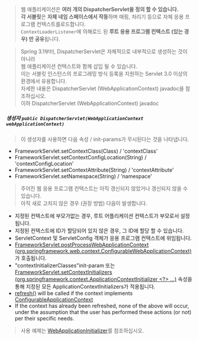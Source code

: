 > 웹 애플리케이션은 **여러 개의 DispatcherServlet을 정의 할 수 있습니다.**  
> **각 서블릿**은 **자체 네임 스페이스에서 작동**하며 매핑, 처리기 등으로 자체 응용 프로그램 컨텍스트를로드합니다.  
> `ContextLoaderListener`에 의해로드 된 **루트 응용 프로그램 컨텍스트 (있는 경우) 만 공유**됩니다.


> Spring 3.1부터, DispatcherServlet은 자체적으로 내부적으로 생성하는 것이 아니라  
> 웹 애플리케이션 컨텍스트와 함께 삽입 될 수 있습니다.  
> 이는 서블릿 인스턴스의 프로그래밍 방식 등록을 지원하는 Servlet 3.0 이상의 환경에서 유용합니다.  
> 자세한 내용은 DispatcherServlet (WebApplicationContext) javadoc을 참조하십시오.  
> 이하 DispatcherServlet (WebApplicationContext) javadoc

##### 생성자 `public DispatcherServlet(WebApplicationContext webApplicationContext)`  

> 이 생성자를 사용하면 다음 속성 / init-params가 무시된다는 것을 나타냅니다.  
* FrameworkServlet.setContextClass(Class) / 'contextClass'
* FrameworkServlet.setContextConfigLocation(String) / 'contextConfigLocation'
* FrameworkServlet.setContextAttribute(String) / 'contextAttribute'
* FrameworkServlet.setNamespace(String) / 'namespace'

> 주어진 웹 응용 프로그램 컨텍스트는 아직 갱신되지 않았거나 갱신되지 않을 수 있습니다.  
> 아직 새로 고치지 않은 경우 (권장 방법) 다음이 발생합니다.  
* 지정된 컨텍스트에 부모가없는 경우, 루트 어플리케이션 컨텍스트가 부모로서 설정됩니다.  
* 지정된 컨텍스트에 ID가 할당되어 있지 않은 경우, 그 ID에 할당 할 수 있습니다.  
* ServletContext 및 ServletConfig 객체가 응용 프로그램 컨텍스트에 위임됩니다.  
* [FrameworkServlet.postProcessWebApplicationContext (org.springframework.web.context.ConfigurableWebApplicationContext)](https://docs.spring.io/spring/docs/5.0.3.BUILD-SNAPSHOT/javadoc-api/org/springframework/web/servlet/FrameworkServlet.html#postProcessWebApplicationContext-org.springframework.web.context.ConfigurableWebApplicationContext-)가 호출됩니다.  
* "contextInitializerClasses"init-param 또는 [FrameworkServlet.setContextInitializers (org.springframework.context.ApplicationContextInitializer <?> ...)](https://docs.spring.io/spring/docs/5.0.3.BUILD-SNAPSHOT/javadoc-api/org/springframework/web/servlet/FrameworkServlet.html#setContextInitializers-org.springframework.context.ApplicationContextInitializer...-) 속성을 통해 지정된 모든 ApplicationContextInitializers가 적용됩니다.  
* [refresh()](https://docs.spring.io/spring/docs/5.0.3.BUILD-SNAPSHOT/javadoc-api/org/springframework/context/ConfigurableApplicationContext.html#refresh--) will be called if the context implements [ConfigurableApplicationContext](https://docs.spring.io/spring/docs/5.0.3.BUILD-SNAPSHOT/javadoc-api/org/springframework/context/ConfigurableApplicationContext.html)  
* If the context has already been refreshed, none of the above will occur, under the assumption that the user has performed these actions (or not) per their specific needs.

> 사용 예제는 [WebApplicationInitializer](https://docs.spring.io/spring/docs/5.0.3.BUILD-SNAPSHOT/javadoc-api/org/springframework/web/WebApplicationInitializer.html)를 참조하십시오.


